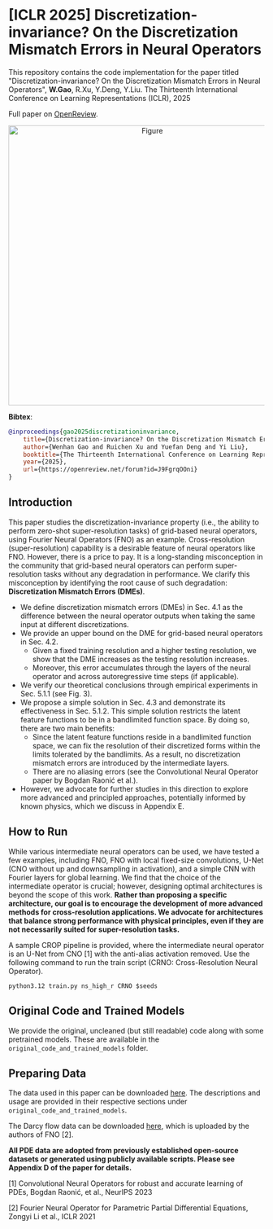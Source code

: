 # [ICLR 2025] Discretization-invariance? On the Discretization Mismatch Errors in Neural Operators

This repository contains the code implementation for the paper titled "Discretization-invariance? On the Discretization Mismatch Errors in Neural Operators", **W.Gao**, R.Xu, Y.Deng, Y.Liu. The Thirteenth International Conference on Learning Representations (ICLR), 2025

Full paper on [OpenReview](https://openreview.net/forum?id=J9FgrqOOni).

<p align="center">
  <img src="https://wenhangao21.github.io/images/ICLR_DME.png" alt="Figure" width="550"/>
</p>

**Bibtex**:
```bibtex
@inproceedings{gao2025discretizationinvariance,
	title={Discretization-invariance? On the Discretization Mismatch Errors in Neural Operators},
	author={Wenhan Gao and Ruichen Xu and Yuefan Deng and Yi Liu},
	booktitle={The Thirteenth International Conference on Learning Representations},
	year={2025},
	url={https://openreview.net/forum?id=J9FgrqOOni}
}
```

## Introduction 
This paper studies the discretization-invariance property (i.e., the ability to perform zero-shot super-resolution tasks) of grid-based neural operators, using Fourier Neural Operators (FNO) as an example. Cross-resolution (super-resolution) capability is a desirable feature of neural operators like FNO. However, there is a price to pay. It is a long-standing misconception in the community that grid-based neural operators can perform super-resolution tasks without any degradation in performance. We clarify this misconception by identifying the root cause of such degradation: **Discretization Mismatch Errors (DMEs)**.
- We define discretization mismatch errors (DMEs) in Sec. 4.1 as the difference between the neural operator outputs when taking the same input at different discretizations.
- We provide an upper bound on the DME for grid-based neural operators in Sec. 4.2. 
	- Given a fixed training resolution and a higher testing resolution, we show that the DME increases as the testing resolution increases. 
	- Moreover, this error accumulates through the layers of the neural operator and across autoregressive time steps (if applicable).
- We verify our theoretical conclusions through empirical experiments in Sec. 5.1.1 (see Fig. 3).
- We propose a simple solution in Sec. 4.3 and demonstrate its effectiveness in Sec. 5.1.2. This simple solution restricts the latent feature functions to be in a bandlimited function space. By doing so, there are two main benefits:
	- Since the latent feature functions reside in a bandlimited function space, we can fix the resolution of their discretized forms within the limits tolerated by the bandlimits. As a result, no discretization mismatch errors are introduced by the intermediate layers.
	- There are no aliasing errors (see the Convolutional Neural Operator paper by Bogdan Raonić et al.).
- However, we advocate for further studies in this direction to explore more advanced and principled approaches, potentially informed by known physics, which we discuss in Appendix E.


## How to Run

While various intermediate neural operators can be used, we have tested a few examples, including FNO, FNO with local fixed-size convolutions, U-Net (CNO without up and downsampling in activation), and a simple CNN with Fourier layers for global learning. We find that the choice of the intermediate operator is crucial; however, designing optimal architectures is beyond the scope of this work. **Rather than proposing a specific architecture, our goal is to encourage the development of more advanced methods for cross-resolution applications. We advocate for architectures that balance strong performance with physical principles, even if they are not necessarily suited for super-resolution tasks.**

A sample CROP pipeline is provided, where the intermediate neural operator is an U-Net from CNO [1] with the anti-alias activation removed. Use the following command to run the train script (CRNO: Cross-Resolution Neural Operator).

```
python3.12 train.py ns_high_r CRNO $seeds
```

## Original Code and Trained Models

We provide the original, uncleaned (but still readable) code along with some pretrained models. These are available in the `original_code_and_trained_models` folder.

## Preparing Data

The data used in this paper can be downloaded [here](https://drive.google.com/drive/folders/1OK3VNzrAKS6vEqwo69UMdOc_DAtnRpMl?usp=sharing). The descriptions and usage are provided in their respective sections under `original_code_and_trained_models`.

The Darcy flow data can be downloaded [here](https://drive.google.com/file/d/1Z1uxG9R8AdAGJprG5STcphysjm56_0Jf/view?usp=sharing), which is uploaded by the authors of FNO [2].

**All PDE data are adopted from previously established open-source datasets or generated using publicly available scripts. Please see Appendix D of the paper for details.**

[1] Convolutional Neural Operators for robust and accurate learning of PDEs, Bogdan Raonić, et al., NeurIPS 2023

[2] Fourier Neural Operator for Parametric Partial Differential Equations, Zongyi Li et al., ICLR 2021
